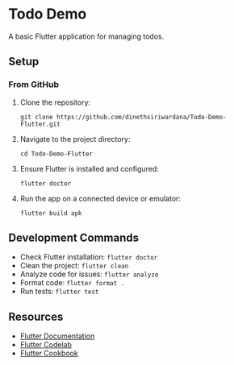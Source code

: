 # Todo Demo

A basic Flutter application for managing todos.

## Setup

### From GitHub

1. Clone the repository:

   ```
   git clone https://github.com/dinethsiriwardana/Todo-Demo-Flutter.git
   ```

2. Navigate to the project directory:

   ```
   cd Todo-Demo-Flutter
   ```

3. Ensure Flutter is installed and configured:

   ```
   flutter doctor
   ```

4. Run the app on a connected device or emulator:
   ```
   flutter build apk
   ```

## Development Commands

- Check Flutter installation: `flutter doctor`
- Clean the project: `flutter clean`
- Analyze code for issues: `flutter analyze`
- Format code: `flutter format .`
- Run tests: `flutter test`

## Resources

- [Flutter Documentation](https://docs.flutter.dev/)
- [Flutter Codelab](https://docs.flutter.dev/get-started/codelab)
- [Flutter Cookbook](https://docs.flutter.dev/cookbook)
